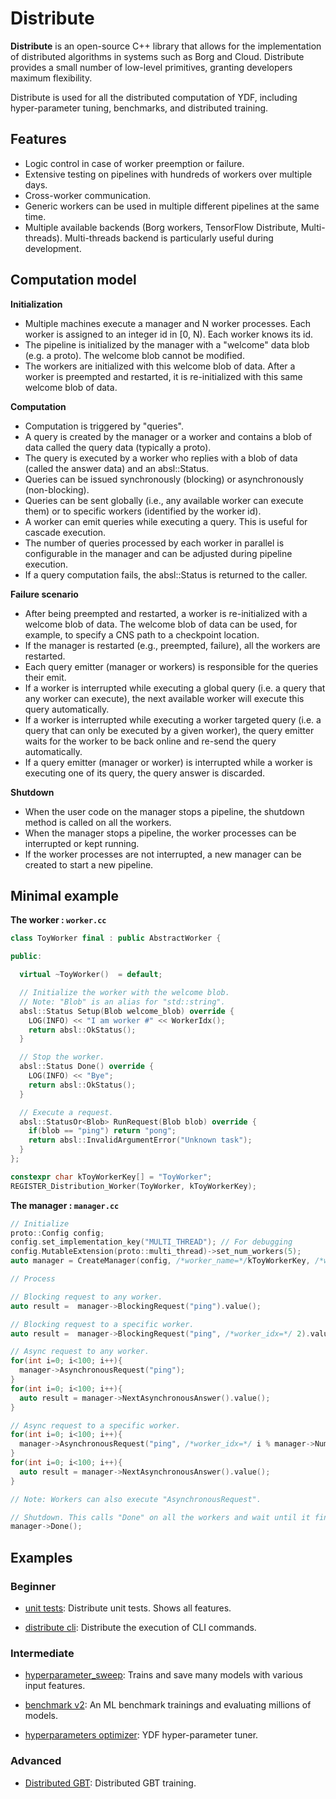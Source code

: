 # Distribute

**Distribute** is an open-source C++ library that allows for the implementation
of distributed algorithms in systems such as Borg and Cloud. Distribute provides
a small number of low-level primitives, granting developers maximum flexibility.

Distribute is used for all the distributed computation of YDF, including
hyper-parameter tuning, benchmarks, and distributed training.

## Features

-   Logic control in case of worker preemption or failure.
-   Extensive testing on pipelines with hundreds of workers over multiple days.
-   Cross-worker communication.
-   Generic workers can be used in multiple different pipelines at the same
    time.
-   Multiple available backends (Borg workers, TensorFlow Distribute,
    Multi-threads). Multi-threads backend is particularly useful during
    development.

## Computation model

**Initialization**

-   Multiple machines execute a manager and N worker processes. Each worker is
    assigned to an integer id in [0, N). Each worker knows its id.
-   The pipeline is initialized by the manager with a "welcome" data blob (e.g.
    a proto). The welcome blob cannot be modified.
-   The workers are initialized with this welcome blob of data. After a worker
    is preempted and restarted, it is re-initialized with this same welcome blob
    of data.

**Computation**

-   Computation is triggered by "queries".
-   A query is created by the manager or a worker and contains a blob of data
    called the query data (typically a proto).
-   The query is executed by a worker who replies with a blob of data (called
    the answer data) and an absl::Status.
-   Queries can be issued synchronously (blocking) or asynchronously
    (non-blocking).
-   Queries can be sent globally (i.e., any available worker can execute them)
    or to specific workers (identified by the worker id).
-   A worker can emit queries while executing a query. This is useful for
    cascade execution.
-   The number of queries processed by each worker in parallel is configurable
    in the manager and can be adjusted during pipeline execution.
-   If a query computation fails, the absl::Status is returned to the caller.

**Failure scenario**

-   After being preempted and restarted, a worker is re-initialized with a
    welcome blob of data. The welcome blob of data can be used, for example, to
    specify a CNS path to a checkpoint location.
-   If the manager is restarted (e.g., preempted, failure), all the workers are
    restarted.
-   Each query emitter (manager or workers) is responsible for the queries their
    emit.
-   If a worker is interrupted while executing a global query (i.e. a query that
    any worker can execute), the next available worker will execute this query
    automatically.
-   If a worker is interrupted while executing a worker targeted query (i.e. a
    query that can only be executed by a given worker), the query emitter waits
    for the worker to be back online and re-send the query automatically.
-   If a query emitter (manager or worker) is interrupted while a worker is
    executing one of its query, the query answer is discarded.

**Shutdown**

-   When the user code on the manager stops a pipeline, the shutdown method is
    called on all the workers.
-   When the manager stops a pipeline, the worker processes can be interrupted
    or kept running.
-   If the worker processes are not interrupted, a new manager can be created to
    start a new pipeline.

## Minimal example

**The worker : `worker.cc`**

```c++
class ToyWorker final : public AbstractWorker {

public:

  virtual ~ToyWorker()  = default;

  // Initialize the worker with the welcome blob.
  // Note: "Blob" is an alias for "std::string".
  absl::Status Setup(Blob welcome_blob) override {
    LOG(INFO) << "I am worker #" << WorkerIdx();
    return absl::OkStatus();
  }

  // Stop the worker.
  absl::Status Done() override {
    LOG(INFO) << "Bye";
    return absl::OkStatus();
  }

  // Execute a request.
  absl::StatusOr<Blob> RunRequest(Blob blob) override {
    if(blob == "ping") return "pong";
    return absl::InvalidArgumentError("Unknown task");
  }
};

constexpr char kToyWorkerKey[] = "ToyWorker";
REGISTER_Distribution_Worker(ToyWorker, kToyWorkerKey);
```

**The manager : `manager.cc`**

```c++
// Initialize
proto::Config config;
config.set_implementation_key("MULTI_THREAD"); // For debugging
config.MutableExtension(proto::multi_thread)->set_num_workers(5);
auto manager = CreateManager(config, /*worker_name=*/kToyWorkerKey, /*welcome_blob=*/"hello");

// Process

// Blocking request to any worker.
auto result =  manager->BlockingRequest("ping").value();

// Blocking request to a specific worker.
auto result =  manager->BlockingRequest("ping", /*worker_idx=*/ 2).value();

// Async request to any worker.
for(int i=0; i<100; i++){
  manager->AsynchronousRequest("ping");
}
for(int i=0; i<100; i++){
  auto result = manager->NextAsynchronousAnswer().value();
}

// Async request to a specific worker.
for(int i=0; i<100; i++){
  manager->AsynchronousRequest("ping", /*worker_idx=*/ i % manager->NumWorkers());
}
for(int i=0; i<100; i++){
  auto result = manager->NextAsynchronousAnswer().value();
}

// Note: Workers can also execute "AsynchronousRequest".

// Shutdown. This calls "Done" on all the workers and wait until it finishes.
manager->Done();
```

## Examples

### Beginner

-   [unit tests](https://source.corp.google.com/piper///depot/google3/third_party/yggdrasil_decision_forests/utils/distribute/distribute_test.cc):
    Distribute unit tests. Shows all features.

-   [distribute cli](https://source.corp.google.com/piper///depot/google3/third_party/yggdrasil_decision_forests/utils/distribute_cli/):
    Distribute the execution of CLI commands.

### Intermediate

-   [hyperparameter_sweep](https://source.corp.google.com/piper///depot/google3/third_party/yggdrasil_decision_forests/examples/hyperparameter_sweep/README.md):
    Trains and save many models with various input features.

-   [benchmark v2](https://source.corp.google.com/piper///depot/google3/learning/lib/ami/simple_ml/benchmark_v2/README.md):
    An ML benchmark trainings and evaluating millions of models.

-   [hyperparameters optimizer](https://source.corp.google.com/piper///depot/google3/third_party/yggdrasil_decision_forests/learner/hyperparameters_optimizer/BUILD):
    YDF hyper-parameter tuner.

### Advanced

-   [Distributed GBT](https://source.corp.google.com/piper///depot/google3/third_party/yggdrasil_decision_forests/learner/distributed_gradient_boosted_trees/BUILD):
    Distributed GBT training.
